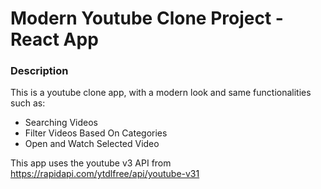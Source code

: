 # Modern Youtube Clone Project - React App

### Description
This is a youtube clone app, with a modern look and same functionalities such as:
* Searching Videos
* Filter Videos Based On Categories
* Open and Watch Selected Video

This app uses the youtube v3 API from https://rapidapi.com/ytdlfree/api/youtube-v31

